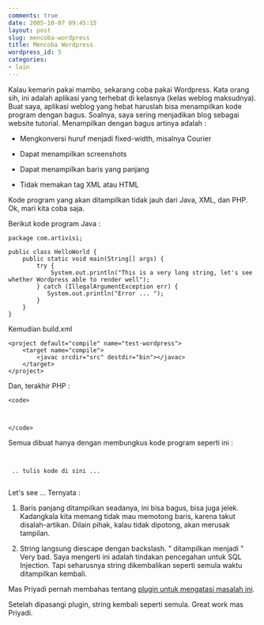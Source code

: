 ```yaml
---
comments: true
date: 2005-10-07 09:45:15
layout: post
slug: mencoba-wordpress
title: Mencoba Wordpress
wordpress_id: 5
categories:
- lain
---
```


Kalau kemarin pakai mambo, sekarang coba pakai Wordpress. Kata orang sih, ini adalah aplikasi yang terhebat di kelasnya (kelas weblog maksudnya). Buat saya, aplikasi weblog yang hebat haruslah bisa menampilkan kode program dengan bagus. Soalnya, saya sering menjadikan blog sebagai website tutorial. 
Menampilkan dengan bagus artinya adalah :



  * Mengkonversi huruf menjadi fixed-width, misalnya Courier

	
  * Dapat menampilkan screenshots

	
  * Dapat menampilkan baris yang panjang

        
  * Tidak memakan tag XML atau HTML





Kode program yang akan ditampilkan tidak jauh dari Java, XML, dan PHP. 
Ok, mari kita coba saja.

Berikut kode program Java : 


    
    package com.artivisi;
    
    public class HelloWorld {
        public static void main(String[] args) {
            try {
                System.out.println("This is a very long string, let's see whether Wordpress able to render well");
            } catch (IllegalArgumentException err) {
               System.out.println("Error ... ");
            }
        }
    }



Kemudian build.xml


    
    <project default="compile" name="test-wordpress">
        <target name="compile">
            <javac srcdir="src" destdir="bin"></javac>
        </target>
    </project>



Dan, terakhir PHP : 

    
    <code>
    
    
    
    </code>



Semua dibuat hanya dengan membungkus kode program seperti ini : 

<pre><code>

 .. tulis kode di sini ... 

</code></pre>

Let's see ... 
Ternyata : 



	
  1. Baris panjang ditampilkan seadanya, ini bisa bagus, bisa juga jelek. Kadangkala kita memang tidak mau memotong baris, karena takut disalah-artikan. Dilain pihak, kalau tidak dipotong, akan merusak tampilan. 

	
  2. String langsung diescape dengan backslash. " ditampilkan menjadi \" Very bad. Saya mengerti ini adalah tindakan pencegahan untuk SQL Injection. Tapi seharusnya string dikembalikan seperti semula waktu ditampilkan kembali.



Mas Priyadi pernah membahas tentang [plugin untuk mengatasi masalah ini](http://priyadi.net/archives/2005/09/27/wordpress-plugin-code-autoescape/). 

Setelah dipasangi plugin, string kembali seperti semula.
Great work mas Priyadi.
